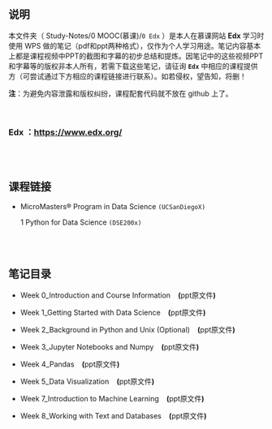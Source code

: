 ## 说明
本文件夹（ Study-Notes/0 MOOC(慕课)/`0 Edx` ）是本人在慕课网站 **Edx** 学习时使用 WPS 做的笔记（pdf和ppt两种格式），仅作为个人学习用途。笔记内容基本上都是课程视频中PPT的截图和字幕的初步总结和提炼。因笔记中的这些视频PPT和字幕等的版权非本人所有，若需下载这些笔记，请征询 **`Edx`** 中相应的课程提供方（可尝试通过下方相应的课程链接进行联系）。如若侵权，望告知，将删！

**注**：为避免内容泄露和版权纠纷，课程配套代码就不放在 github 上了。

<br>

### Edx ：https://www.edx.org/

<br>
<br>


## 课程链接
* <a href="https://www.edx.org/micromasters/uc-san-diegox-data-science" style="text-decoration:none">MicroMasters® Program in Data Science</a> `(UCSanDiegoX)`

	1 <a href="https://www.edx.org/course/python-for-data-science-2" style="text-decoration:none">Python for Data Science</a> `(DSE200x)`

<br>
<br>

## 笔记目录
* <a href="https://abrachan.github.io/Study-Notes/0 MOOC(慕课)/0 Edx/0 MicroMasters Program_Data Science (UCSanDiegoX)/1 Python for Data Science_DSE200x/Week 0_Introduction and Course Information.pdf" style="text-decoration:none">Week 0_Introduction and Course Information</a> &ensp; **(**<a href="https://kdocs.cn/l/cqbZ69r6LHVb" style="text-decoration:none">ppt原文件</a>**)**

* <a href="https://abrachan.github.io/Study-Notes/0 MOOC(慕课)/0 Edx/0 MicroMasters Program_Data Science (UCSanDiegoX)/1 Python for Data Science_DSE200x/Week 1_Getting Started with Data Science.pdf" style="text-decoration:none">Week 1_Getting Started with Data Science</a> &ensp; **(**<a href="https://kdocs.cn/l/cfrx5cR1X5cM" style="text-decoration:none">ppt原文件</a>**)**

* <a href="https://abrachan.github.io/Study-Notes/0 MOOC(慕课)/0 Edx/0 MicroMasters Program_Data Science (UCSanDiegoX)/1 Python for Data Science_DSE200x/Week 2_Background in Python and Unix (Optional).pdf" style="text-decoration:none">Week 2_Background in Python and Unix (Optional)</a> &ensp; **(**<a href="https://kdocs.cn/l/coSQeIxxaX1H" style="text-decoration:none">ppt原文件</a>**)**

* <a href="https://abrachan.github.io/Study-Notes/0 MOOC(慕课)/0 Edx/0 MicroMasters Program_Data Science (UCSanDiegoX)/1 Python for Data Science_DSE200x/Week 3_Jupyter Notebooks and Numpy.pdf" style="text-decoration:none">Week 3_Jupyter Notebooks and Numpy</a> &ensp; **(**<a href="https://kdocs.cn/l/cbVjhG4LAT4P" style="text-decoration:none">ppt原文件</a>**)**

* <a href="https://abrachan.github.io/Study-Notes/0 MOOC(慕课)/0 Edx/0 MicroMasters Program_Data Science (UCSanDiegoX)/1 Python for Data Science_DSE200x/Week 4_Pandas.pdf" style="text-decoration:none">Week 4_Pandas</a> &ensp; **(**<a href="https://kdocs.cn/l/cgN52SBFVAmB" style="text-decoration:none">ppt原文件</a>**)**

* <a href="https://abrachan.github.io/Study-Notes/0 MOOC(慕课)/0 Edx/0 MicroMasters Program_Data Science (UCSanDiegoX)/1 Python for Data Science_DSE200x/Week 5_Data Visualization.pdf" style="text-decoration:none">Week 5_Data Visualization</a> &ensp; **(**<a href="https://kdocs.cn/l/cdfqba1XkXC1" style="text-decoration:none">ppt原文件</a>**)**

* <a href="https://abrachan.github.io/Study-Notes/0 MOOC(慕课)/0 Edx/0 MicroMasters Program_Data Science (UCSanDiegoX)/1 Python for Data Science_DSE200x/Week 7_Introduction to Machine Learning.pdf" style="text-decoration:none">Week 7_Introduction to Machine Learning</a> &ensp; **(**<a href="https://kdocs.cn/l/cpn9GzcxWZIg" style="text-decoration:none">ppt原文件</a>**)**

* <a href="https://abrachan.github.io/Study-Notes/0 MOOC(慕课)/0 Edx/0 MicroMasters Program_Data Science (UCSanDiegoX)/1 Python for Data Science_DSE200x/Week 8_Working with Text and Databases.pdf" style="text-decoration:none">Week 8_Working with Text and Databases</a> &ensp; **(**<a href="https://kdocs.cn/l/choEcWcjX8Co" style="text-decoration:none">ppt原文件</a>**)**
